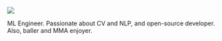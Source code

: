 ![](https://avatars.githubusercontent.com/u/36760800?v=4)

ML Engineer. Passionate about CV and NLP, and open-source developer. Also, baller and MMA enjoyer.
